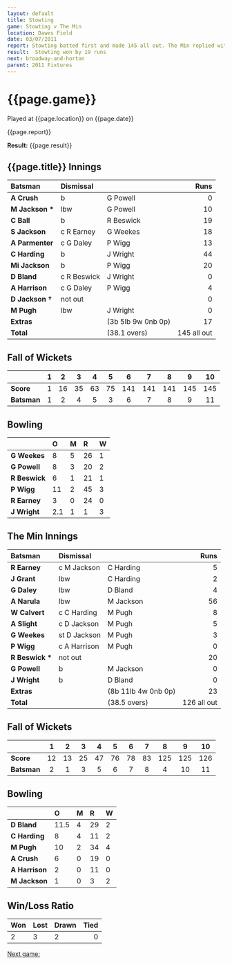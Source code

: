 ```yaml
---
layout: default
title: Stowting
game: Stowting v The Min
location: Dawes Field
date: 03/07/2011
report: Stowting batted first and made 145 all out. The Min replied with 126 all out
result:  Stowting won by 19 runs
next: broadway-and-horton
parent: 2011 Fixtures
---
```


# {{page.game}}

Played at {{page.location}} on {{page.date}}

{{page.report}}

**Result:** {{page.result}}

## {{page.title}} Innings

| Batsman | Dismissal |  | Runs |
|:---|:---|---|---:|
| **A Crush** | b | G Powell | 0 |
| **M Jackson &#42;** | lbw | G Powell | 10 |
| **C Ball** | b | R Beswick | 19 |
| **S Jackson** | c R Earney | G Weekes | 18 |
| **A Parmenter** | c G Daley | P Wigg | 13 |
| **C Harding** | b | J Wright | 44 |
| **Mi Jackson** | b | P Wigg | 20 |
| **D Bland** | c R Beswick | J Wright | 0 |
| **A Harrison** | c G Daley | P Wigg | 4 |
| **D Jackson &#8224;** | not out |  | 0 |
| **M Pugh** | lbw | J Wright | 0 |
| **Extras** | | (3b 5lb 9w 0nb 0p) | 17 |
| **Total** | | (38.1 overs) | 145 all out |

## Fall of Wickets

| | 1 | 2 | 3 | 4 | 5 | 6 | 7 | 8 | 9 | 10 |
|---|:---:|:---:|:---:|:---:|:---:|:---:|:---:|:---:|:---:|:---:|
| **Score** | 1 | 16 | 35 | 63 | 75 | 141 | 141 | 141 | 145 | 145 |
| **Batsman** | 1 | 2 | 4 | 5 | 3 | 6 | 7 | 8 | 9 | 11 |

## Bowling

| | O | M | R | W |
|---|:---|:---|:---|:---|
| **G Weekes** | 8 | 5 | 26 | 1 |
| **G Powell** | 8 | 3 | 20 | 2 |
| **R Beswick** | 6 | 1 | 21 | 1 |
| **P Wigg** | 11 | 2 | 45 | 3 |
| **R Earney** | 3 | 0 | 24 | 0 |
| **J Wright** | 2.1 | 1 | 1 | 3 |

## The Min Innings

| Batsman | Dismissal |  | Runs |
|:---|:---|---|---:|
| **R Earney** | c M Jackson | C Harding | 5 |
| **J Grant** | lbw | C Harding | 2 |
| **G Daley** | lbw | D Bland | 4 |
| **A Narula** | lbw | M Jackson | 56 |
| **W Calvert** | c C Harding | M Pugh | 8 |
| **A Slight** | c D Jackson | M Pugh | 5 |
| **G Weekes** | st D Jackson | M Pugh | 3 |
| **P Wigg** | c A Harrison | M Pugh | 0 |
| **R Beswick &#42;** | not out |  | 20 |
| **G Powell** | b | M Jackson | 0 |
| **J Wright** | b | D Bland | 0 |
| **Extras** | | (8b 11lb 4w 0nb 0p) | 23 |
| **Total** | | (38.5 overs) | 126 all out |

## Fall of Wickets

| | 1 | 2 | 3 | 4 | 5 | 6 | 7 | 8 | 9 | 10 |
|---|:---:|:---:|:---:|:---:|:---:|:---:|:---:|:---:|:---:|:---:|
| **Score** | 12 | 13 | 25 | 47 | 76 | 78 | 83 | 125 | 125 | 126 |
| **Batsman** | 2 | 1 | 3 | 5 | 6 | 7 | 8 | 4 | 10 | 11 |

## Bowling

| | O | M | R | W |
|---|:---|:---|:---|:---|
| **D Bland** | 11.5 | 4 | 29 | 2 |
| **C Harding** | 8 | 4 | 11 | 2 |
| **M Pugh** | 10 | 2 | 34 | 4 |
| **A Crush** | 6 | 0 | 19 | 0 |
| **A Harrison** | 2 | 0 | 11 | 0 |
| **M Jackson** | 1 | 0 | 3 | 2 |

## Win/Loss Ratio

| Won | Lost | Drawn | Tied |
|:---|:---|:---|---:|
| 2 | 3 | 2 | 0 |

[Next game:]({{page.next}})